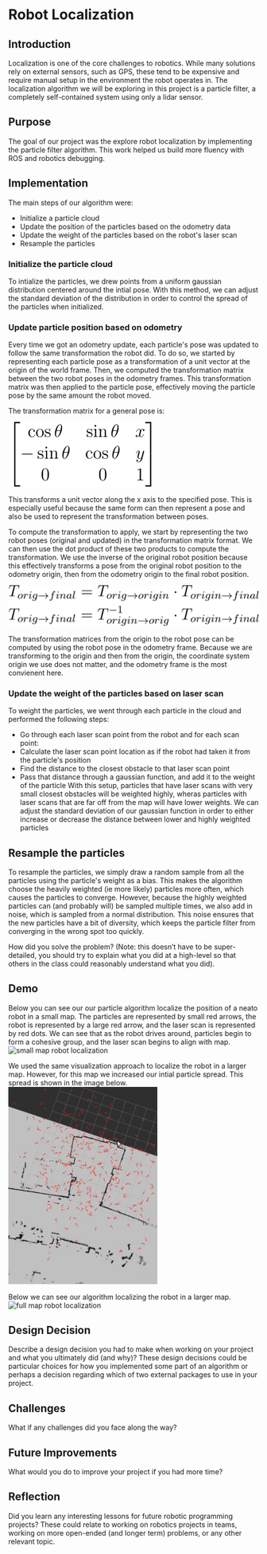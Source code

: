 # Robot Localization

## Introduction
Localization is one of the core challenges to robotics. While many solutions
rely on external sensors, such as GPS, these tend to be expensive and require
manual setup in the environment the robot operates in. The localization
algorithm we will be exploring in this project is a particle filter, a
completely self-contained system using only a lidar sensor.

## Purpose
The goal of our project was the explore robot localization by implementing the particle filter algorithm. This work helped us build more fluency with ROS and robotics debugging.

## Implementation
The main steps of our algorithm were:
- Initialize a particle cloud
- Update the position of the particles based on the odometry data
- Update the weight of the particles based on the robot's laser scan
- Resample the particles

### Initialize the particle cloud
To intialize the particles, we drew points from a uniform gaussian distribution centered around the intial pose. With this method, we can adjust the standard deviation of the distribution in order to control the spread of the particles when initialized.

### Update particle position based on odometry
Every time we got an odometry update, each particle's pose was updated to follow
the same transformation the robot did. To do so, we started by representing each
particle pose as a transformation of a unit vector at the origin of the world
frame. Then, we computed the transformation matrix between the two robot poses
in the odometry frames. This transformation matrix was then applied to the
particle pose, effectively moving the particle pose by the same amount the robot
moved.

The transformation matrix for a general pose is:

![transformation matrix](img/transformation_matrix.svg)

This transforms a unit vector along the x axis to the specified pose. This is
especially useful because the same form can then represent a pose and also be
used to represent the transformation between poses.

To compute the transformation to apply, we start by representing the two robot
poses (original and updated) in the transformation matrix format. We can then
use the dot product of these two products to compute the transformation. We
use the inverse of the original robot position because this effectively
transforms a pose from the original robot position to the odometry origin, then
from the odometry origin to the final robot position.

![particle pose transformation](img/particle_pose_transformation.svg)

The transformation matrices from the origin to the robot pose can be computed by
using the robot pose in the odometry frame. Because we are transforming to the
origin and then from the origin, the coordinate system origin we use does not
matter, and the odometry frame is the most convienent here.

### Update the weight of the particles based on laser scan
To weight the particles, we went through each particle in the cloud and performed the following steps:
- Go through each laser scan point from the robot and for each scan point:
- Calculate the laser scan point location as if the robot had taken it from the particle's position
- Find the distance to the closest obstacle to that laser scan point
- Pass that distance through a gaussian function, and add it to the weight of the particle
With this setup, particles that have laser scans with very small closest obstacles will be weighted highly, wheras particles with laser scans that are far off from the map will have lower weights. We can adjust the standard deviation of our gaussian function in order to either increase or decrease the distance between lower and highly weighted particles

## Resample the particles
To resample the particles, we simply draw a random sample from all the particles using the particle's weight as a bias. This makes the algorithm choose the heavily weighted (ie more likely) particles more often, which causes the particles to converge. However, because the highly weighted particles can (and probably will) be sampled multiple times, we also add in noise, which is sampled from a normal distribution. This noise ensures that the new particles have a bit of diversity, which keeps the particle filter from converging in the wrong spot too quickly.

How did you solve the problem? (Note: this doesn’t have to be super-detailed, you should try to explain what you did at a high-level so that others in the class could reasonably understand what you did).

## Demo
Below you can see our our particle algorithm localize the position of a neato robot in a small map. The particles are represented by small red arrows, the robot is represented by a large red arrow, and the laser scan is represented by red dots. We can see that as the robot drives around, particles begin to form a cohesive group, and the laser scan begins to align with map.  
![small map robot localization](/img/robot_localization_gauntlet.gif)

We used the same visualization approach to localize the robot in a larger map. However, for this map we increased our intial particle spread. This spread is shown in the image below.  
<img src="img/init_particles.jpg" alt="initial particle spread" width="300"/>

Below we can see our algorithm localizing the robot in a larger map.  
![full map robot localization](/img/robot_localization_mac.gif)

## Design Decision
Describe a design decision you had to make when working on your project and what you ultimately did (and why)? These design decisions could be particular choices for how you implemented some part of an algorithm or perhaps a decision regarding which of two external packages to use in your project.

## Challenges
What if any challenges did you face along the way?

## Future Improvements
What would you do to improve your project if you had more time?

## Reflection
Did you learn any interesting lessons for future robotic programming projects? These could relate to working on robotics projects in teams, working on more open-ended (and longer term) problems, or any other relevant topic.



